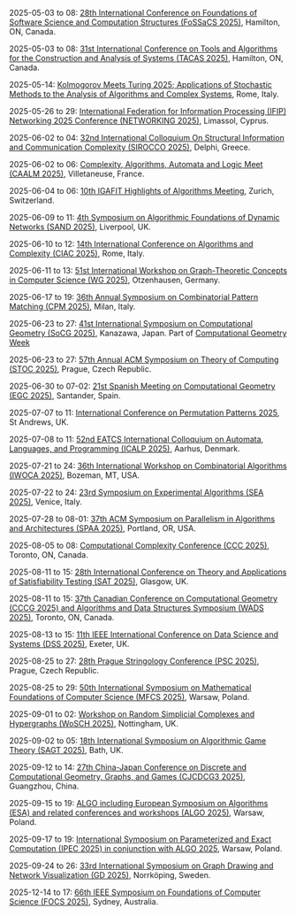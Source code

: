 2025-05-03 to 08: [28th International Conference on Foundations of Software Science and Computation Structures (FoSSaCS 2025)](https://etaps.org/2025/conferences/fossacs/), Hamilton, ON, Canada.

2025-05-03 to 08: [31st International Conference on Tools and Algorithms for the Construction and Analysis of Systems (TACAS 2025)](https://etaps.org/2025/conferences/tacas/), Hamilton, ON, Canada.

2025-05-14: [Kolmogorov Meets Turing 2025; Applications of Stochastic Methods to the Analysis of Algorithms and Complex Systems](https://sites.google.com/view/kmt-2025), Rome, Italy.

2025-05-26 to 29: [International Federation for Information Processing (IFIP) Networking 2025 Conference (NETWORKING 2025)](https://networking.ifip.org/2025/), Limassol, Cyprus.

2025-06-02 to 04: [32nd International Colloquium On Structural Information and Communication Complexity (SIROCCO 2025)](https://www.torontomu.ca/sirocco-2025/), Delphi, Greece.

2025-06-02 to 06: [Complexity, Algorithms, Automata and Logic Meet (CAALM 2025)](https://caalm-2025.sciencesconf.org), Villetaneuse, France.

2025-06-04 to 06: [10th IGAFIT Highlights of Algorithms Meeting](https://2025.highlightsofalgorithms.org), Zurich, Switzerland.

2025-06-09 to 11: [4th Symposium on Algorithmic Foundations of Dynamic Networks (SAND 2025)](https://sand2025.csc.liv.ac.uk/), Liverpool, UK.

2025-06-10 to 12: [14th International Conference on Algorithms and Complexity (CIAC 2025)](https://easyconferences.eu/ciac2025/), Rome, Italy.

2025-06-11 to 13: [51st International Workshop on Graph-Theoretic Concepts in Computer Science (WG 2025)](https://algo.uni-trier.de/wg2025/), Otzenhausen, Germany.

2025-06-17 to 19: [36th Annual Symposium on Combinatorial Pattern Matching (CPM 2025)](https://cpm2025.pangenome.eu), Milan, Italy.

2025-06-23 to 27: [41st International Symposium on Computational Geometry (SoCG 2025)](https://socg25.github.io/socg.html), Kanazawa, Japan. Part of [Computational Geometry Week](https://socg25.github.io)

2025-06-23 to 27: [57th Annual ACM Symposium on Theory of Computing (STOC 2025)](https://acm-stoc.org/stoc2025/), Prague, Czech Republic.

2025-06-30 to 07-02: [21st Spanish Meeting on Computational Geometry (EGC 2025)](https://egc2025.unican.es), Santander, Spain.

2025-07-07 to 11: [International Conference on Permutation Patterns 2025](https://sites.cs.st-andrews.ac.uk/pp25/), St Andrews, UK.

2025-07-08 to 11: [52nd EATCS International Colloquium on Automata, Languages, and Programming (ICALP 2025)](https://conferences.au.dk/icalp2025), Aarhus, Denmark.

2025-07-21 to 24: [36th International Workshop on Combinatorial Algorithms (IWOCA 2025)](https://cs.montana.edu/bhz/iwoca2025/), Bozeman, MT, USA.

2025-07-22 to 24: [23rd Symposium on Experimental Algorithms (SEA 2025)](https://regindex.github.io/sea2025.github.io), Venice, Italy.

2025-07-28 to 08-01: [37th ACM Symposium on Parallelism in Algorithms and Architectures (SPAA 2025)](https://spaa.acm.org), Portland, OR, USA.

2025-08-05 to 08: [Computational Complexity Conference (CCC 2025)](http://fields.utoronto.ca/activities/25-26/CCC2025), Toronto, ON, Canada.

2025-08-11 to 15: [28th International Conference on Theory and Applications of Satisfiability Testing (SAT 2025)](https://satisfiability.org/SAT25/), Glasgow, UK.

2025-08-11 to 15: [37th Canadian Conference on Computational Geometry (CCCG 2025) and Algorithms and Data Structures Symposium (WADS 2025)](https://cccg-wads-2025.eecs.yorku.ca), Toronto, ON, Canada.

2025-08-13 to 15: [11th IEEE International Conference on Data Science and Systems (DSS 2025)](https://hpcn.exeter.ac.uk/dss2025/), Exeter, UK.

2025-08-25 to 27: [28th Prague Stringology Conference (PSC 2025)](https://www.stringology.org/event/2025/), Prague, Czech Republic.

2025-08-25 to 29: [50th International Symposium on Mathematical Foundations of Computer Science (MFCS 2025)](https://mfcs2025.mimuw.edu.pl), Warsaw, Poland.

2025-09-01 to 02: [Workshop on Random Simplicial Complexes and Hypergraphs (WoSCH 2025)](https://worsch25.github.io), Nottingham, UK.

2025-09-02 to 05: [18th International Symposium on Algorithmic Game Theory (SAGT 2025)](https://bath.ac.uk/events/the-18th-international-symposium-on-algorithmic-game-theory/), Bath, UK.

2025-09-12 to 14: [27th China-Japan Conference on Discrete and Computational Geometry, Graphs, and Games (CJCDCG3 2025)](https://sokoban.cn/yang/cjcdcggg2025), Guangzhou, China.

2025-09-15 to 19: [ALGO including European Symposium on Algorithms (ESA) and related conferences and workshops (ALGO 2025)](https://algo-conference.org/2025/), Warsaw, Poland.

2025-09-17 to 19: [International Symposium on Parameterized and Exact Computation (IPEC 2025) in conjunction with ALGO 2025](https://algo-conference.org/2025/), Warsaw, Poland.

2025-09-24 to 26: [33rd International Symposium on Graph Drawing and Network Visualization (GD 2025)](https://graphdrawing.github.io/gd2025/), Norrköping, Sweden.

2025-12-14 to 17: [66th IEEE Symposium on Foundations of Computer Science (FOCS 2025)](https://focs.computer.org/2025/), Sydney, Australia.


